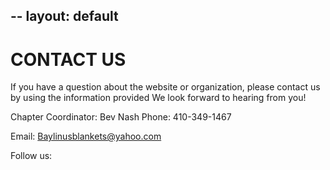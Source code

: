 --
layout: default
---

# CONTACT US
If you have a question about the website or organization,
please contact us by using the information provided
We look forward to hearing from you!

Chapter Coordinator: Bev Nash
Phone: 410-349-1467

Email: [Baylinusblankets@yahoo.com](mailto:Baylinusblankets@yahoo.com)

Follow us:
